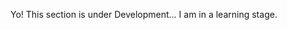 Yo! This section is under Development... I am in a learning stage.

<!---
StillJess/StillJess is a ✨ special ✨ repository because its `README.md` (this file) appears on your GitHub profile.
You can click the Preview link to take a look at your changes.
--->
